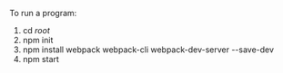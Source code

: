 To run a program:

1) cd *root*
2) npm init
3) npm install webpack webpack-cli webpack-dev-server --save-dev
4) npm start
